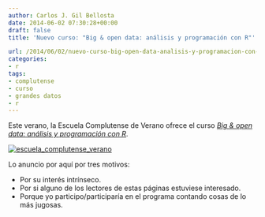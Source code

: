 ```yaml
---
author: Carlos J. Gil Bellosta
date: 2014-06-02 07:30:28+00:00
draft: false
title: 'Nuevo curso: "Big & open data: análisis y programación con R"'

url: /2014/06/02/nuevo-curso-big-open-data-analisis-y-programacion-con-r/
categories:
- r
tags:
- complutense
- curso
- grandes datos
- r
---
```


Este verano, la Escuela Complutense de Verano ofrece el curso [_Big & open data: análisis y programación con R_](http://www.ucm.es/escuelacomplutense/b06).

[![escuela_complutense_verano](/wp-uploads/2014/06/escuela_complutense_verano.jpg)
](/wp-uploads/2014/06/escuela_complutense_verano.jpg)

Lo anuncio por aquí por tres motivos:

* Por su interés intrínseco.
* Por si alguno de los lectores de estas páginas estuviese interesado.
* Porque yo participo/participaría en el programa contando cosas de lo más jugosas.

